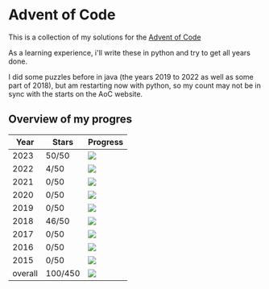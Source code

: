 # Advent of Code

This is a collection of my solutions for the [Advent of Code](https://www.google.ch)

As a learning experience, i'll write these in python and try to get all years done.

I did some puzzles before in java (the years 2019 to 2022 as well as some part of 2018), but am restarting now with
python, so my count may not be in sync with the starts on the AoC website.

## Overview of my progres

| Year    | Stars   | Progress                                         |
|---------|---------|--------------------------------------------------|
| 2023    | 50/50   | ![](https://mdtools.ste.li/progress/50/50.png)   |
| 2022    | 4/50    | ![](https://mdtools.ste.li/progress/4/50.png)    |
| 2021    | 0/50    | ![](https://mdtools.ste.li/progress/0/50.png)    |
| 2020    | 0/50    | ![](https://mdtools.ste.li/progress/0/50.png)    |
| 2019    | 0/50    | ![](https://mdtools.ste.li/progress/0/50.png)    |
| 2018    | 46/50   | ![](https://mdtools.ste.li/progress/46/50.png)   |
| 2017    | 0/50    | ![](https://mdtools.ste.li/progress/0/50.png)    |
| 2016    | 0/50    | ![](https://mdtools.ste.li/progress/0/50.png)    |
| 2015    | 0/50    | ![](https://mdtools.ste.li/progress/0/50.png)    |
| overall | 100/450 | ![](https://mdtools.ste.li/progress/100/450.png) |

